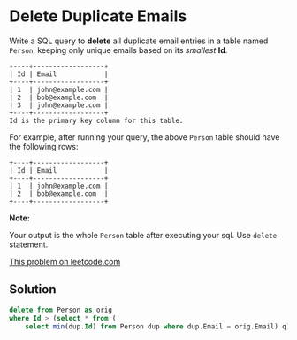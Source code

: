 # Delete Duplicate Emails

Write a SQL query to **delete** all duplicate email entries in a table named
`Person`, keeping only unique emails based on its _smallest_ **Id**.

```
+----+------------------+
| Id | Email            |
+----+------------------+
| 1  | john@example.com |
| 2  | bob@example.com  |
| 3  | john@example.com |
+----+------------------+
Id is the primary key column for this table.
```

For example, after running your query, the above `Person` table should have the
following rows:

```
+----+------------------+
| Id | Email            |
+----+------------------+
| 1  | john@example.com |
| 2  | bob@example.com  |
+----+------------------+
```

**Note:**

Your output is the whole `Person` table after executing your sql. Use `delete`
statement.

[This problem on leetcode.com](https://leetcode.com/problems/delete-duplicate-emails/)

## Solution

```sql
delete from Person as orig
where Id > (select * from (
    select min(dup.Id) from Person dup where dup.Email = orig.Email) q)
```
